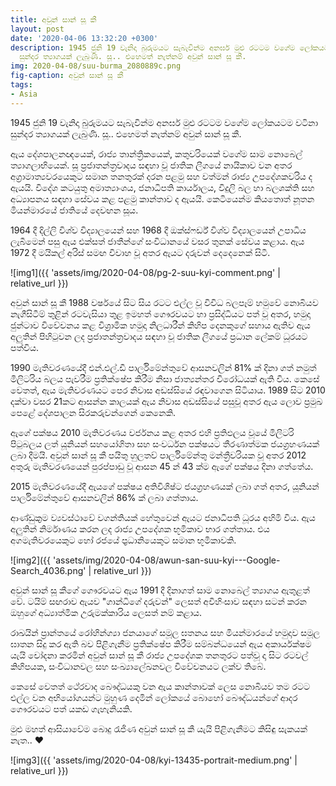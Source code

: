 ```yaml
---
title: අවුන් සාන් සූ කී
layout: post
date: '2020-04-06 13:32:20 +0300'
description: 1945 ජුනි 19 වැනිදා බුරුමයට සැබැවින්ම අනර්ඝ මුළු රටටම වගේම ලෝකයටම වටිනා
  සුන්දර ත්‍යාගයක් ලැබුණි. සූ.. එහෙමත් නැත්නම් අවුන් සාන් සූ කී.
img: 2020-04-08/suu-burma_2080889c.png
fig-caption: අවුන් සාන් සූ කී
tags:
- Asia
---
```


1945 ජුනි 19 වැනිදා බුරුමයට සැබැවින්ම අනර්ඝ මුළු රටටම වගේම ලෝකයටම වටිනා සුන්දර ත්‍යාගයක් ලැබුණි. සූ.. එහෙමත් නැත්නම් අවුන් සාන් සූ කී.

ඇය දේශපාලනඥයෙක්, රාජ්‍ය තාන්ත්‍රිකයෙක්, කතුවරියෙක් වගේම සාම නොබෙල් ත්‍යාගලාභියෙක්. සූ ප්‍රජාතන්ත්‍රවාදය සඳහා වූ ජාතික ලීගයේ නායිකාව වන අතර අග්‍රාමාත්‍යවරයෙකුට සමාන තනතුරක් දරන පළමු සහ වත්මන් රාජ්‍ය උපදේශකවරිය ද ඇයයි. විදේශ කටයුතු අමාත්‍යාංශය, ජනාධිපති කාර්යාලය, විදුලි බල හා බලශක්ති සහ අධ්‍යාපනය සඳහා සේවය කළ පළමු කාන්තාව ද ඇයයි. කෙටියෙන්ම කියතොත් නූතන මියන්මාරයේ ජාතියේ දෙවඟන සූය.

1964 දී දිල්ලි විශ්ව විද්‍යාලයෙන් සහ 1968 දී ඔක්ස්ෆර්ඩ් විශ්ව විද්‍යාලයෙන් උපාධිය ලැබීමෙන් පසු ඇය එක්සත් ජාතීන්ගේ සංවිධානයේ වසර තුනක් සේවය කළාය. ඇය 1972 දී මයිකල් අරිස් සමඟ විවාහ වූ අතර ඇයට දරුවන් දෙදෙනෙක් සිටී.

![img1]({{ 'assets/img/2020-04-08/pg-2-suu-kyi-comment.png' | relative_url }})


අවුන් සාන් සූ කී 1988 වර්ෂයේ සිට සිය රටට එල්ල වූ විවිධ බලපෑම් හමුවේ නොබියව නැගීසිටීම් තුළින් රටවැසියා තුළ ඉමහත් ගෞරවයට හා ප්‍රසිද්ධියට පත් වූ අතර, හමුදා ජුන්ටාව විවේචනය කළ විශ්‍රාමික හමුදා නිලධාරීන් කිහිප දෙනකුගේ සහාය ඇතිව ඇය අලුතින් පිහිටුවන ලද ප්‍රජාතන්ත්‍රවාදය සඳහා වූ ජාතික ලීගයේ ප්‍රධාන ලේකම් ධූරයට පත්විය.

1990 මැතිවරණයේදී එන්.එල්.ඩී පාර්ලිමේන්තුවේ ආසනවලින් 81% ක් දිනා ගත් නමුත් මිලිටරිය බලය පැවරීම ප්‍රතික්ෂේප කිරීම නිසා ජාත්‍යන්තර විරෝධයක් ඇති විය. කෙසේ වෙතත්, ඇය මැතිවරණයට පෙර නිවාස අඩස්සියේ රඳවාගෙන සිටියාය. 1989 සිට 2010 දක්වා වසර 21කට ආසන්න කාලයක් ඇය නිවාස අඩස්සියේ පසුවූ අතර ඇය ලොව ප්‍රමුඛ පෙළේ දේශපාලන සිරකරුවන්ගෙන් කෙනෙකි.


ඇගේ පක්ෂය 2010 මැතිවරණය වර්ජනය කළ අතර එහි ප්‍රතිඵලය වූයේ මිලිටරි පිටුබලය ලත් යූනියන් සහයෝගිතා සහ සංවර්ධන පක්ෂයට තීරණාත්මක ජයග්‍රහණයක් ලබා දීමයි. අවුන් සාන් සූ කී පයිතු හුලතව් පාර්ලිමේන්තු මන්ත්‍රීවරියක වූ අතර 2012 අතුරු මැතිවරණයෙන් පුරප්පාඩු වූ ආසන 45 න් 43 ක්ම ඇගේ පක්ෂය දිනා ගත්තේය.

2015 මැතිවරණයේදී ඇයගේ පක්ෂය අතිවිශිෂ්ට ජයග්‍රහණයක් ලබා ගත් අතර, යූනියන් පාර්ලිමේන්තුවේ ආසනවලින් 86% ක් ලබා ගත්තාය.

ආණ්ඩුක‍්‍රම ව්‍යවස්ථාවේ වගන්තියක් හේතුවෙන් ඇයට ජනාධිපති ධූරය අහිමි විය. ඇය අලුතින් නිර්මාණය කරන ලද රාජ්‍ය උපදේශක භූමිකාව භාර ගත්තාය. එය අගමැතිවරයෙකුට හෝ රජයේ ප‍්‍රධානියෙකුට සමාන භූමිකාවකි.

![img2]({{ 'assets/img/2020-04-08/awun-san-suu-kyi---Google-Search_4036.png' | relative_url }})

අවුන් සාන් සූ කීගේ ගෞරවයට ඇය 1991 දී දිනාගත් සාම නොබෙල් ත්‍යාගය ඇතුළත් වේ. ටයිම් සඟරාව ඇයව "ගාන්ධිගේ දරුවන්" ලෙසත් අවිහිංසාව සඳහා සටන් කරන ඔහුගේ අධ්‍යාත්මික උරුමක්කාරිය ලෙසත් නම් කළාය.

රාඛයින් ප්‍රාන්තයේ රෝහින්ග්‍යා ජනයාගේ සමූල ඝතනය  සහ මියන්මාරයේ හමුදාව සමූල ඝාතන සිදු කර ඇති බව පිළිගැනීම ප්‍රතික්ෂේප කිරීම සම්බන්ධයෙන් ඇය අකාර්යක්ෂම යැයි චෝදනා කරමින් අවුන් සාන් සූ කී රාජ්‍ය උපදේශක තනතුරට පත්වූ දා සිට රටවල් කිහිපයක, සංවිධානවල සහ සංඛ්‍යාලේඛනවල විවේචනයට ලක්ව තිබේ. 

කෙසේ වෙතත් ථේරවාද බෞද්ධයකු වන ඇය කාන්තාවක් ලෙස නොබියව තම රටට එල්ල වන අභියෝගයන්ට මුහුණ දෙමින් ලෝකයේ බොහෝ බෞද්ධයන්ගේ ආදර ගෞරවයට පත් යකඩ ගැහැනියකි. 


මුළු මහත් ආසියාවේම බොදු රැජිණ අවුන් සාන් සූ කී යැයි පිළිගැනීමට කිසිඳු සැකයක් නැත.. ❤️

![img3]({{ 'assets/img/2020-04-08/kyi-13435-portrait-medium.png' | relative_url }})
